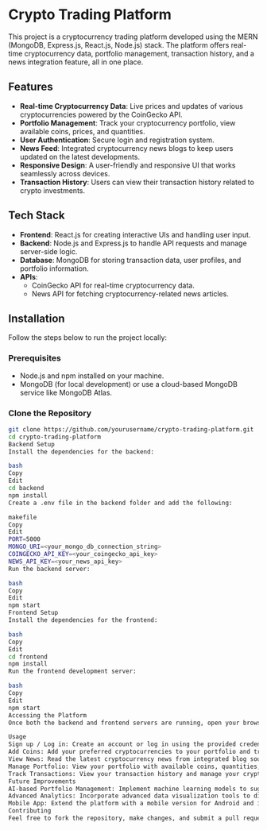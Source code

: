# Crypto Trading Platform

This project is a cryptocurrency trading platform developed using the MERN (MongoDB, Express.js, React.js, Node.js) stack. The platform offers real-time cryptocurrency data, portfolio management, transaction history, and a news integration feature, all in one place.

## Features

- **Real-time Cryptocurrency Data**: Live prices and updates of various cryptocurrencies powered by the CoinGecko API.
- **Portfolio Management**: Track your cryptocurrency portfolio, view available coins, prices, and quantities.
- **User Authentication**: Secure login and registration system.
- **News Feed**: Integrated cryptocurrency news blogs to keep users updated on the latest developments.
- **Responsive Design**: A user-friendly and responsive UI that works seamlessly across devices.
- **Transaction History**: Users can view their transaction history related to crypto investments.
  
## Tech Stack

- **Frontend**: React.js for creating interactive UIs and handling user input.
- **Backend**: Node.js and Express.js to handle API requests and manage server-side logic.
- **Database**: MongoDB for storing transaction data, user profiles, and portfolio information.
- **APIs**: 
  - CoinGecko API for real-time cryptocurrency data.
  - News API for fetching cryptocurrency-related news articles.
  
## Installation

Follow the steps below to run the project locally:

### Prerequisites
- Node.js and npm installed on your machine.
- MongoDB (for local development) or use a cloud-based MongoDB service like MongoDB Atlas.

### Clone the Repository
```bash
git clone https://github.com/yourusername/crypto-trading-platform.git
cd crypto-trading-platform
Backend Setup
Install the dependencies for the backend:

bash
Copy
Edit
cd backend
npm install
Create a .env file in the backend folder and add the following:

makefile
Copy
Edit
PORT=5000
MONGO_URI=<your_mongo_db_connection_string>
COINGECKO_API_KEY=<your_coingecko_api_key>
NEWS_API_KEY=<your_news_api_key>
Run the backend server:

bash
Copy
Edit
npm start
Frontend Setup
Install the dependencies for the frontend:

bash
Copy
Edit
cd frontend
npm install
Run the frontend development server:

bash
Copy
Edit
npm start
Accessing the Platform
Once both the backend and frontend servers are running, open your browser and visit http://localhost:3000 to access the application.

Usage
Sign up / Log in: Create an account or log in using the provided credentials.
Add Coins: Add your preferred cryptocurrencies to your portfolio and track their prices.
View News: Read the latest cryptocurrency news from integrated blog sources.
Manage Portfolio: View your portfolio with available coins, quantities, and their real-time prices.
Track Transactions: View your transaction history and manage your crypto investments.
Future Improvements
AI-based Portfolio Management: Implement machine learning models to suggest optimized portfolios.
Advanced Analytics: Incorporate advanced data visualization tools to display price trends, predictions, and portfolio performance.
Mobile App: Extend the platform with a mobile version for Android and iOS.
Contributing
Feel free to fork the repository, make changes, and submit a pull request. Contributions are always welcome!
